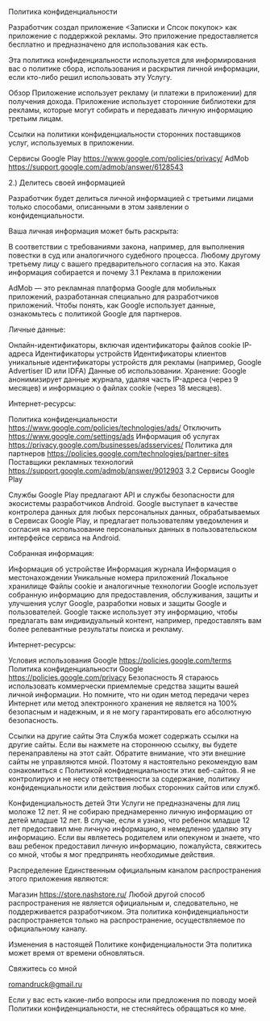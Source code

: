 Политика конфиденциальности

Разработчик создал приложение <Записки и Спсок покупок> как приложение с поддержкой рекламы. Это приложение предоставляется бесплатно и предназначено для использования как есть.

Эта политика конфиденциальности используется для информирования вас о политике сбора, использования и раскрытия личной информации, если кто-либо решил использовать эту Услугу.

Обзор Приложение использует рекламу (и платежи в приложении) для получения дохода. Приложение использует сторонние библиотеки для рекламы, которые могут собирать и передавать личную информацию третьим лицам.

Ссылки на политики конфиденциальности сторонних поставщиков услуг, используемых в приложении.

Сервисы Google Play https://www.google.com/policies/privacy/ AdMob https://support.google.com/admob/answer/6128543

2.) Делитесь своей информацией

Разработчик будет делиться личной информацией с третьими лицами только способами, описанными в этом заявлении о конфиденциальности.

Ваша личная информация может быть раскрыта:

В соответствии с требованиями закона, например, для выполнения повестки в суд или аналогичного судебного процесса. Любому другому третьему лицу с вашего предварительного согласия на это. Какая информация собирается и почему 3.1 Реклама в приложении

AdMob — это рекламная платформа Google для мобильных приложений, разработанная специально для разработчиков приложений. Чтобы понять, как Google использует данные, ознакомьтесь с политикой Google для партнеров.

Личные данные:

Онлайн-идентификаторы, включая идентификаторы файлов cookie IP-адреса Идентификаторы устройств Идентификаторы клиентов уникальные идентификаторы устройств для рекламы (например, Google Advertiser ID или IDFA) Данные об использовании. Хранение: Google анонимизирует данные журнала, удаляя часть IP-адреса (через 9 месяцев) и информацию о файлах cookie (через 18 месяцев).

Интернет-ресурсы:

Политика конфиденциальности https://www.google.com/policies/technologies/ads/ Отключить https://www.google.com/settings/ads Информация об услугах https://privacy.google.com/businesses/adsservices/ Политика для партнеров https://policies.google.com/technologies/partner-sites Поставщики рекламных технологий https://support.google.com/admob/answer/9012903 3.2 Сервисы Google Play

Службы Google Play предлагают API и службы безопасности для экосистемы разработчиков Android. Google выступает в качестве контролера данных для любых персональных данных, обрабатываемых в Сервисах Google Play, и предлагает пользователям уведомления и согласия на использование персональных данных в пользовательском интерфейсе сервиса на Android.

Собранная информация:

Информация об устройстве Информация журнала Информация о местонахождении Уникальные номера приложений Локальное хранилище Файлы cookie и аналогичные технологии Google использует собранную информацию для предоставления, обслуживания, защиты и улучшения услуг Google, разработки новых и защиты Google и пользователей. Google также использует эту информацию, чтобы предлагать вам индивидуальный контент, например, предоставлять вам более релевантные результаты поиска и рекламу.

Интернет-ресурсы:

Условия использования Google https://policies.google.com/terms Политика конфиденциальности Google https://policies.google.com/privacy Безопасность Я стараюсь использовать коммерчески приемлемые средства защиты вашей личной информации. Но помните, что ни один метод передачи через Интернет или метод электронного хранения не является на 100% безопасным и надежным, и я не могу гарантировать его абсолютную безопасность.

Ссылки на другие сайты Эта Служба может содержать ссылки на другие сайты. Если вы нажмете на стороннюю ссылку, вы будете перенаправлены на этот сайт. Обратите внимание, что эти внешние сайты не управляются мной. Поэтому я настоятельно рекомендую вам ознакомиться с Политикой конфиденциальности этих веб-сайтов. Я не контролирую и не несу ответственности за содержание, политику конфиденциальности или действия любых сторонних сайтов или служб.

Конфиденциальность детей Эти Услуги не предназначены для лиц моложе 12 лет. Я не собираю преднамеренно личную информацию от детей младше 12 лет. В случае, если я узнаю, что ребенок младше 12 лет предоставил мне личную информацию, я немедленно удаляю эту информацию. Если вы являетесь родителем или опекуном и знаете, что ваш ребенок предоставил личную информацию, пожалуйста, свяжитесь со мной, чтобы я мог предпринять необходимые действия.

Распределение Единственным официальным каналом распространения этого приложения являются:

Магазин https://store.nashstore.ru/ Любой другой способ распространения не является официальным и, следовательно, не поддерживается разработчиком. Эта политика конфиденциальности распространяется только на распространение, осуществляемое по официальному каналу.

Изменения в настоящей Политике конфиденциальности Эта политика может время от времени обновляться.

Свяжитесь со мной

romandruck@gmail.ru

Если у вас есть какие-либо вопросы или предложения по поводу моей Политики конфиденциальности, не стесняйтесь обращаться ко мне.

